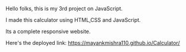 Hello folks, this is my 3rd project on JavaScript.

I made this calculator using HTML,CSS and JavaScript.

Its a complete responsive website.

Here's the deployed link: https://mayankmishra110.github.io/Calculator/
